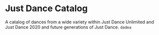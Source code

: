 # Just Dance Catalog
 A catalog of dances from a wide variety within Just Dance Unlimited and Just Dance 2020 and future generations of Just Dance.
`dadea`